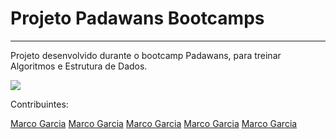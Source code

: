 <h1>Projeto Padawans Bootcamps</h1>
<hr>
<p>Projeto desenvolvido durante o bootcamp Padawans, para treinar Algoritmos e Estrutura de Dados.</p>

<img src="https://cdn.discordapp.com/attachments/838555873684094996/903289124927193108/Webp.net-gifmaker.gif">

<p>Contribuintes:</p>

<a href="https://github.com/marcogarcia29/marcogarcia29">Marco Garcia</a>
<a href="https://github.com/marcogarcia29/marcogarcia29">Marco Garcia</a>
<a href="https://github.com/marcogarcia29/marcogarcia29">Marco Garcia</a>
<a href="https://github.com/marcogarcia29/marcogarcia29">Marco Garcia</a>
<a href="https://github.com/marcogarcia29/marcogarcia29">Marco Garcia</a>
